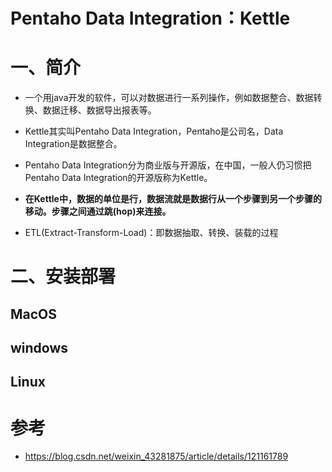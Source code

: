 # Pentaho Data Integration：Kettle

# 一、简介

- 一个用java开发的软件，可以对数据进行一系列操作，例如数据整合、数据转换、数据迁移、数据导出报表等。

- Kettle其实叫Pentaho Data Integration，Pentaho是公司名，Data Integration是数据整合。

- Pentaho Data Integration分为商业版与开源版，在中国，一般人仍习惯把Pentaho Data Integration的开源版称为Kettle。

- **在Kettle中，数据的单位是行，数据流就是数据行从一个步骤到另一个步骤的移动。步骤之间通过跳(hop)来连接。**

- ETL(Extract-Transform-Load)：即数据抽取、转换、装载的过程



# 二、安装部署

## MacOS



## windows



## Linux



# 参考

- https://blog.csdn.net/weixin_43281875/article/details/121161789